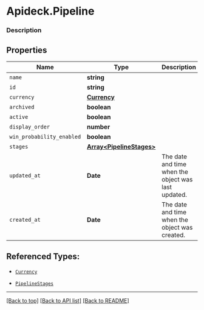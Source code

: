 # Apideck.Pipeline

### Description

## Properties
Name | Type | Description | Notes
------------ | ------------- | ------------- | -------------
`name` | **string** |  | 
`id` | **string** |  | [optional] 
`currency` | [**Currency**](Currency.md) |  | [optional] 
`archived` | **boolean** |  | [optional] 
`active` | **boolean** |  | [optional] 
`display_order` | **number** |  | [optional] 
`win_probability_enabled` | **boolean** |  | [optional] 
`stages` | [**Array&lt;PipelineStages&gt;**](PipelineStages.md) |  | [optional] 
`updated_at` | **Date** | The date and time when the object was last updated. | [optional] 
`created_at` | **Date** | The date and time when the object was created. | [optional] 





## Referenced Types:


* [`Currency`](Currency.md)




* [`PipelineStages`](PipelineStages.md)



---

[[Back to top]](#) [[Back to API list]](../../../../README.md#documentation-for-api-endpoints) [[Back to README]](../../../../README.md)


